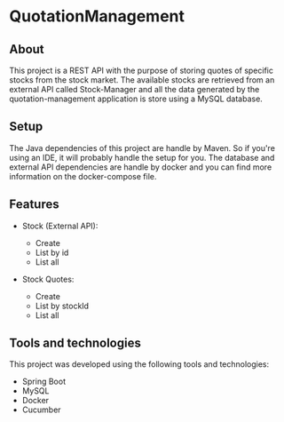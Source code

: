 # QuotationManagement

## About
This project is a REST API with the purpose of storing quotes of specific stocks  from the stock market. The available stocks are retrieved from an external API called 
Stock-Manager and all the data generated by the quotation-management application is store using a MySQL database.

## Setup
The Java dependencies of this project are handle by Maven. So if you're using an IDE, it will probably handle the setup for you.
The database and external API dependencies are handle by docker and you can find more information on the docker-compose file.

## Features
  - Stock (External API):
	  - Create 
	  - List by id
	  - List all
	    
  - Stock Quotes:
	  - Create 
	  - List by stockId
	  - List all

## Tools and technologies
This project was developed using the following tools and technologies:
- Spring Boot
- MySQL
- Docker
- Cucumber


